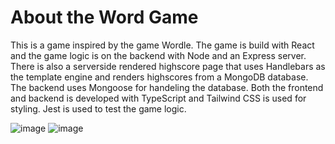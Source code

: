 # About the Word Game
This is a game inspired by the game Wordle. The game is build with React and the game logic is on the backend with Node and an Express server. There is also a serverside rendered highscore page that uses Handlebars as the template engine and renders highscores from a MongoDB database. The backend uses Mongoose for handeling the database. Both the frontend and backend is developed with TypeScript and Tailwind CSS is used for styling. Jest is used to test the game logic.



![image](https://user-images.githubusercontent.com/112066906/231982136-0c4ef358-815b-4ea3-964f-28f217d1beef.png)
![image](https://user-images.githubusercontent.com/112066906/231983944-dcb51ef2-d865-4192-9115-a89f0b441172.png)
